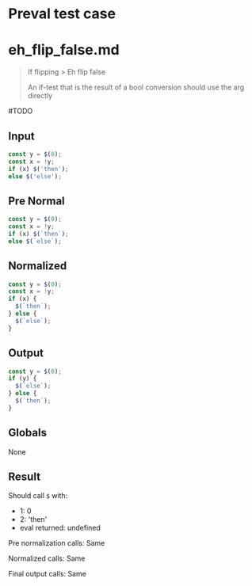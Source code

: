 # Preval test case

# eh_flip_false.md

> If flipping > Eh flip false
>
> An if-test that is the result of a bool conversion should use the arg directly

#TODO

## Input

`````js filename=intro
const y = $(0);
const x = !y;
if (x) $('then');
else $('else');
`````

## Pre Normal

`````js filename=intro
const y = $(0);
const x = !y;
if (x) $(`then`);
else $(`else`);
`````

## Normalized

`````js filename=intro
const y = $(0);
const x = !y;
if (x) {
  $(`then`);
} else {
  $(`else`);
}
`````

## Output

`````js filename=intro
const y = $(0);
if (y) {
  $(`else`);
} else {
  $(`then`);
}
`````

## Globals

None

## Result

Should call `$` with:
 - 1: 0
 - 2: 'then'
 - eval returned: undefined

Pre normalization calls: Same

Normalized calls: Same

Final output calls: Same
